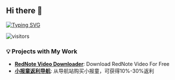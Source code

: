 ## Hi there 👋

[![Typing SVG](https://readme-typing-svg.demolab.com?font=Fira+Code&pause=1000&width=435&lines=Welcome)](https://git.io/typing-svg)

![visitors](https://visitor-badge.glitch.me/badge?page_id=keniushadu.visitor-badge&left_color=green&right_color=red)



### 💡 Projects with My Work

- [**RedNote Video Downloader**](https://rednotevideodownload.com/): Download RedNote Video For Free
- [**小报童返利导航**](www.11228888.xyz): 从导航站购买小报童，可获得10%-30%返利

